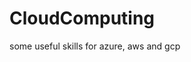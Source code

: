 # CloudComputing
some useful skills for azure, aws and gcp
<script async src="//changkun.de/urlstat/client.js"></script>
